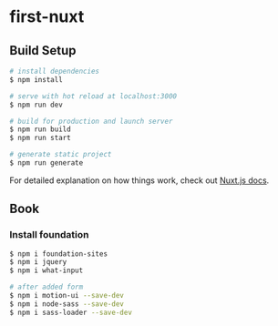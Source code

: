 # first-nuxt

## Build Setup

```bash
# install dependencies
$ npm install

# serve with hot reload at localhost:3000
$ npm run dev

# build for production and launch server
$ npm run build
$ npm run start

# generate static project
$ npm run generate
```

For detailed explanation on how things work, check out [Nuxt.js docs](https://nuxtjs.org).


## Book

### Install foundation

```sh
$ npm i foundation-sites
$ npm i jquery
$ npm i what-input

# after added form
$ npm i motion-ui --save-dev
$ npm i node-sass --save-dev
$ npm i sass-loader --save-dev
```

